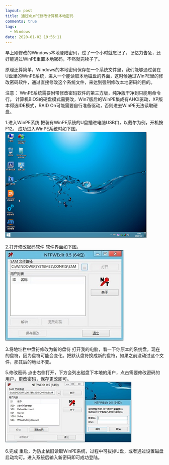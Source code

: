 ```yaml
---
layout: post
title: 通过WinPE修改计算机本地密码
comments: true
tags: 
  - Windows
date: 2020-01-02 19:56:11
---
```

早上刚修改的Windows本地登陆密码，过了一个小时就忘记了，记忆力告急，还好能通过WinPE重置本地密码，不然就完犊子了。
<!--more-->
原理还算简单，Windows的本地密码保存在一个系统文件里，我们能够通过装在U盘里的WinPE系统，进入一个能读取本地磁盘的界面，这时候通过WinPE里的修改密码软件，通过直接修改这个系统文件，来达到强制修改本地密码的目的。

注意：
WinPE系统需要附带修改密码软件的第三方版，纯净版干净到只能用命令行。
计算机BIOS的硬盘模式需要改，Win7版后的WinPE集成有AHCI驱动，XP版本得选IDE模式，RAID On可能需要自行准备驱动，否则进去WinPE无法读取硬盘。

1.进入WinPE系统
把装有WinPE系统的U盘插进电脑USB口，以戴尔为例，开机按F12。
成功进入WinPE系统时如下图。
![](/assets/images/200102_1.png)

2.打开修改密码软件
软件界面如下图。
![](/assets/images/200102_2.jpg)

3.将地址栏中盘符修改为新的盘符
打开我的电脑，看一下你原本的系统盘，现在的盘符，因为盘符可能会变化。把默认盘符换成新的盘符，如果之前没动过这个文件，那其后的地址不变。

5.修改密码
点击右侧打开，下方会列出磁盘下本地的用户，点击需要修改密码的用户，更改密码，保存更改即可。
![](/assets/images/200102_3.jpg)

6.完成
重启，为防止依旧读取WinPE系统，过程中可拔掉U盘，或者通过设置磁盘启动均可。进入系统后输入新密码即可成功登陆。